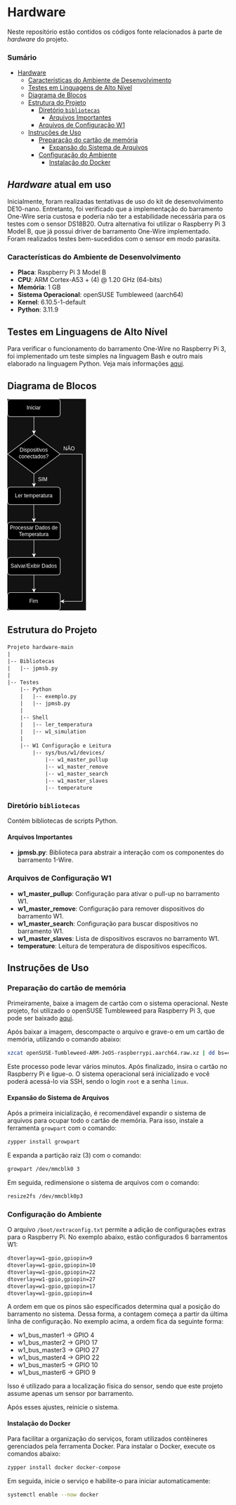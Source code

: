 # Hardware

Neste repositório estão contidos os códigos fonte relacionados à parte de *hardware* do projeto.

### Sumário

- [Hardware](#hardware)
  - [Características do Ambiente de Desenvolvimento](#características-do-ambiente-de-desenvolvimento)
  - [Testes em Linguagens de Alto Nível](#testes-em-linguagens-de-alto-nível)
  - [Diagrama de Blocos](#diagrama-de-blocos)
  - [Estrutura do Projeto](#estrutura-do-projeto)
    - [Diretório `bibliotecas`](#diretório-bibliotecas)
      - [Arquivos Importantes](#arquivos-importantes)
    - [Arquivos de Configuração W1](#arquivos-de-configuração-w1)
  - [Instruções de Uso](#instruções-de-uso)
    - [Preparação do cartão de memória](#preparação-do-cartão-de-memória)
      - [Expansão do Sistema de Arquivos](#expansão-do-sistema-de-arquivos)
    - [Configuração do Ambiente](#configuração-do-ambiente)
      - [Instalação do Docker](#instalação-do-docker)

## *Hardware* atual em uso

Inicialmente, foram realizadas tentativas de uso do kit de desenvolvimento DE10-nano. Entretanto, foi verificado que a implementação do barramento One-Wire seria custosa e poderia não ter a estabilidade necessária para os testes com o sensor DS18B20. Outra alternativa foi utilizar o Raspberry Pi 3 Model B, que já possui driver de barramento One-Wire implementado. Foram realizados testes bem-sucedidos com o sensor em modo parasita.

### Características do Ambiente de Desenvolvimento

- **Placa**: Raspberry Pi 3 Model B
- **CPU**: ARM Cortex-A53 + (4) @ 1.20 GHz (64-bits)
- **Memória**: 1 GB
- **Sistema Operacional**: openSUSE Tumbleweed (aarch64)
- **Kernel**: 6.10.5-1-default
- **Python**: 3.11.9

## Testes em Linguagens de Alto Nível

Para verificar o funcionamento do barramento One-Wire no Raspberry Pi 3, foi implementado um teste simples na linguagem Bash e outro mais elaborado na linguagem Python. Veja mais informações [aqui](testes/README.md).

## Diagrama de Blocos

![Diagrama de Blocos](imagens/hardware-pj3.drawio.png)

## Estrutura do Projeto

```plaintext
Projeto hardware-main
|
|-- Bibliotecas
|   |-- jpmsb.py
|
|-- Testes
    |-- Python
    |   |-- exemplo.py
    |   |-- jpmsb.py
    |
    |-- Shell
    |   |-- ler_temperatura
    |   |-- w1_simulation
    |
    |-- W1 Configuração e Leitura
        |-- sys/bus/w1/devices/
            |-- w1_master_pullup
            |-- w1_master_remove
            |-- w1_master_search
            |-- w1_master_slaves
            |-- temperature
```

### Diretório `bibliotecas`

Contém bibliotecas de scripts Python.

#### Arquivos Importantes

- **jpmsb.py**: Biblioteca para abstrair a interação com os componentes do barramento 1-Wire.

### Arquivos de Configuração W1

- **w1_master_pullup**: Configuração para ativar o pull-up no barramento W1.
- **w1_master_remove**: Configuração para remover dispositivos do barramento W1.
- **w1_master_search**: Configuração para buscar dispositivos no barramento W1.
- **w1_master_slaves**: Lista de dispositivos escravos no barramento W1.
- **temperature**: Leitura de temperatura de dispositivos específicos.

## Instruções de Uso

### Preparação do cartão de memória

Primeiramente, baixe a imagem de cartão com o sistema operacional. Neste projeto, foi utilizado o openSUSE Tumbleweed para Raspberry Pi 3, que pode ser baixado [aqui](http://download.opensuse.org/ports/aarch64/tumbleweed/appliances/openSUSE-Tumbleweed-ARM-JeOS-raspberrypi.aarch64.raw.xz).

Após baixar a imagem, descompacte o arquivo e grave-o em um cartão de memória, utilizando o comando abaixo:

```bash
xzcat openSUSE-Tumbleweed-ARM-JeOS-raspberrypi.aarch64.raw.xz | dd bs=4M of=/dev/sdX iflag=fullblock oflag=direct status=progress; sync
```

Este processo pode levar vários minutos. Após finalizado, insira o cartão no Raspberry Pi e ligue-o. O sistema operacional será inicializado e você poderá acessá-lo via SSH, sendo o login `root` e a senha `linux`.

#### Expansão do Sistema de Arquivos

Após a primeira inicialização, é recomendável expandir o sistema de arquivos para ocupar todo o cartão de memória. Para isso, instale a ferramenta `growpart` com o comando:

```bash
zypper install growpart
```

E expanda a partição raiz (3) com o comando:

```bash
growpart /dev/mmcblk0 3
```

Em seguida, redimensione o sistema de arquivos com o comando:

```bash
resize2fs /dev/mmcblk0p3
```

### Configuração do Ambiente

O arquivo `/boot/extraconfig.txt` permite a adição de configurações extras para o Raspberry Pi. No exemplo abaixo, estão configurados 6 barramentos W1:

   ```
   dtoverlay=w1-gpio,gpiopin=9
   dtoverlay=w1-gpio,gpiopin=10
   dtoverlay=w1-gpio,gpiopin=22
   dtoverlay=w1-gpio,gpiopin=27
   dtoverlay=w1-gpio,gpiopin=17
   dtoverlay=w1-gpio,gpiopin=4
   ```

A ordem em que os pinos são especificados determina qual a posição do barramento no sistema. Dessa forma, a contagem começa a partir da última linha de configuração. No exemplo acima, a ordem fica da seguinte forma:

- w1_bus_master1 &rarr; GPIO 4
- w1_bus_master2 &rarr; GPIO 17
- w1_bus_master3 &rarr; GPIO 27
- w1_bus_master4 &rarr; GPIO 22
- w1_bus_master5 &rarr; GPIO 10
- w1_bus_master6 &rarr; GPIO 9

Isso é utilizado para a localização física do sensor, sendo que este projeto assume apenas um sensor por barramento.

Após esses ajustes, reinicie o sistema.

#### Instalação do Docker

Para facilitar a organização do serviços, foram utilizados contêineres gerenciados pela ferramenta Docker. Para instalar o Docker, execute os comandos abaixo:

```bash
zypper install docker docker-compose
```

Em seguida, inicie o serviço e habilite-o para iniciar automaticamente:

```bash
systemctl enable --now docker
```